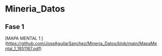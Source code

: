 # Mineria_Datos


## Fase 1

[MAPA MENTAL 1 ] (https://github.com/JoseAguilarSanchez/Mineria_Datos/blob/main/MapaMental_1_1851167.pdf)
